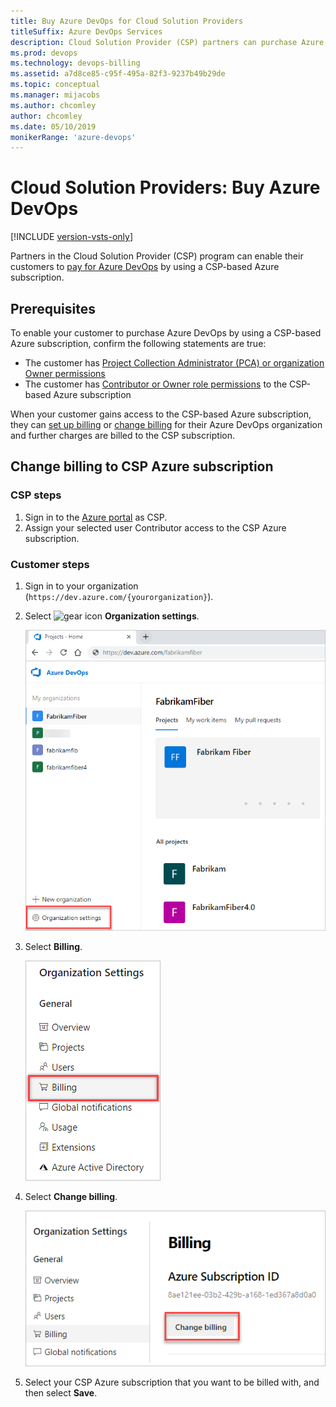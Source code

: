 ```yaml
---
title: Buy Azure DevOps for Cloud Solution Providers
titleSuffix: Azure DevOps Services
description: Cloud Solution Provider (CSP) partners can purchase Azure DevOps for customers
ms.prod: devops
ms.technology: devops-billing
ms.assetid: a7d8ce85-c95f-495a-82f3-9237b49b29de
ms.topic: conceptual
ms.manager: mijacobs
ms.author: chcomley
author: chcomley
ms.date: 05/10/2019
monikerRange: 'azure-devops'
---
```

# Cloud Solution Providers: Buy Azure DevOps

[!INCLUDE [version-vsts-only](../../../_shared/version-vsts-only.md)]

Partners in the Cloud Solution Provider (CSP) program can enable their customers to [pay for Azure DevOps](https://azure.microsoft.com/pricing/details/devops/azure-devops-services/) by using a CSP-based Azure subscription.

## Prerequisites

To enable your customer to purchase Azure DevOps by using a CSP-based Azure subscription, confirm the following statements are true:

- The customer has [Project Collection Administrator (PCA) or organization Owner permissions](../../accounts/faq-add-delete-users.md)
- The customer has [Contributor or Owner role permissions](../add-backup-billing-managers.md) to the CSP-based Azure subscription

When your customer gains access to the CSP-based Azure subscription, they can [set up billing](../set-up-billing-for-your-organization-vs.md) or [change billing](../change-azure-subscription.md) for their Azure DevOps organization and further charges are billed to the CSP subscription.

## Change billing to CSP Azure subscription

### CSP steps

1. Sign in to the [Azure portal](https://ms.portal.azure.com/#home) as CSP.
2. Assign your selected user Contributor access to the CSP Azure subscription.

### Customer steps

1. Sign in to your organization (```https://dev.azure.com/{yourorganization}```).
2. Select ![gear icon](../../../_img/icons/gear-icon.png) **Organization settings**.

   ![Open Organization settings](../../../_shared/_img/settings/open-admin-settings-vert.png)

3. Select **Billing**.

   ![Select Billing from Organization settings](../_img/_shared/select-billing-organization-settings.png)
4. Select **Change billing**.

   ![Change billing button](../_img/_shared/select-change-billing.png)

5. Select your CSP Azure subscription that you want to be billed with, and then select **Save**.


